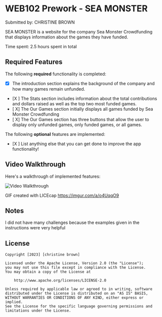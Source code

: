 # WEB102 Prework - SEA MONSTER

Submitted by: CHRISTINE BROWN

SEA MONSTER is a website for the company Sea Monster Crowdfunding that displays information about the games they have funded.

Time spent: 2.5 hours spent in total

## Required Features

The following **required** functionality is completed:

* [X] The introduction section explains the background of the company and how many games remain unfunded.
* [X ] The Stats section includes information about the total contributions and dollars raised as well as the top two most funded games.
* [ X] The Our Games section initially displays all games funded by Sea Monster Crowdfunding
* [ X] The Our Games section has three buttons that allow the user to display only unfunded games, only funded games, or all games.

The following **optional** features are implemented:

* [X ] List anything else that you can get done to improve the app functionality!

## Video Walkthrough

Here's a walkthrough of implemented features:

<img src='https://github.com/cbrown0523/web102_prework/blob/main/assets/codePath_christineBrown.gif' title='Video Walkthrough' width='' alt='Video Walkthrough' />

GIF created with LICEcap
https://imgur.com/a/o4UqqO9

## Notes

I did not have many challenges because the examples given in the instructions were very helpful
## License

    Copyright [2023] [christine brown]

    Licensed under the Apache License, Version 2.0 (the "License");
    you may not use this file except in compliance with the License.
    You may obtain a copy of the License at

        http://www.apache.org/licenses/LICENSE-2.0

    Unless required by applicable law or agreed to in writing, software
    distributed under the License is distributed on an "AS IS" BASIS,
    WITHOUT WARRANTIES OR CONDITIONS OF ANY KIND, either express or implied.
    See the License for the specific language governing permissions and
    limitations under the License.
